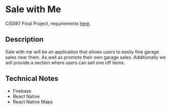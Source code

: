 # Sale with Me

CIS567 Final Project, requirements [here](https://docs.google.com/document/d/1nh-7YlnEs4it4nfLuGcTxT1smaac6eDTiNjzvcPbSd4/edit).

## Description
Sale with me will be an application that allows users to easily fine garage sales near them. As well as promote their own garage sales. Additionally we will provide a section where users can sell one off items.

## Technical Notes
- Firebase
- React Native
- React Native Maps
